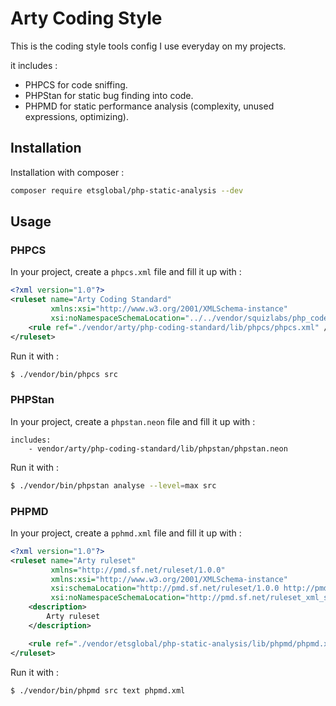 # Arty Coding Style

This is the coding style tools config I use everyday on my projects.

it includes :
- PHPCS for code sniffing.
- PHPStan for static bug finding into code.
- PHPMD for static performance analysis (complexity, unused expressions, optimizing).

## Installation

Installation with composer :

```bash
composer require etsglobal/php-static-analysis --dev
```

## Usage

### PHPCS

In your project, create a `phpcs.xml` file and fill it up with :

```xml
<?xml version="1.0"?>
<ruleset name="Arty Coding Standard" 
         xmlns:xsi="http://www.w3.org/2001/XMLSchema-instance" 
         xsi:noNamespaceSchemaLocation="../../vendor/squizlabs/php_codesniffer/phpcs.xsd">
    <rule ref="./vendor/arty/php-coding-standard/lib/phpcs/phpcs.xml" />
</ruleset>
```

Run it with :
```bash
$ ./vendor/bin/phpcs src
```

### PHPStan

In your project, create a `phpstan.neon` file and fill it up with :

```neon
includes:
    - vendor/arty/php-coding-standard/lib/phpstan/phpstan.neon
```

Run it with :
```bash
$ ./vendor/bin/phpstan analyse --level=max src
```

### PHPMD

In your project, create a `pphmd.xml` file and fill it up with :

```xml
<?xml version="1.0"?>
<ruleset name="Arty ruleset"
         xmlns="http://pmd.sf.net/ruleset/1.0.0"
         xmlns:xsi="http://www.w3.org/2001/XMLSchema-instance"
         xsi:schemaLocation="http://pmd.sf.net/ruleset/1.0.0 http://pmd.sf.net/ruleset_xml_schema.xsd"
         xsi:noNamespaceSchemaLocation="http://pmd.sf.net/ruleset_xml_schema.xsd">
    <description>
        Arty ruleset
    </description>

    <rule ref="./vendor/etsglobal/php-static-analysis/lib/phpmd/phpmd.xml"/>
</ruleset>
```

Run it with :
```bash
$ ./vendor/bin/phpmd src text phpmd.xml
```
